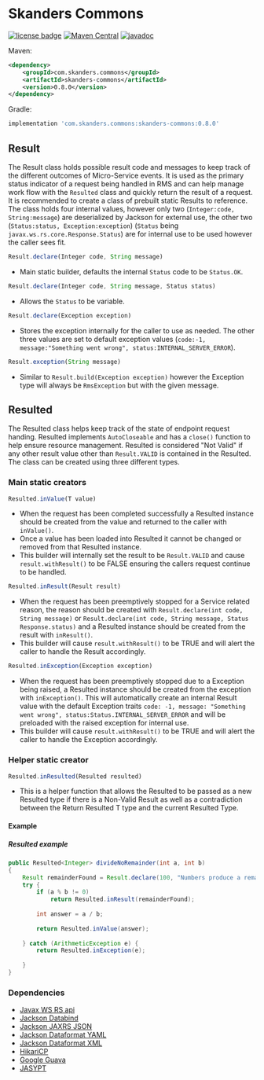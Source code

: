 # Skanders Commons

[![license badge](https://img.shields.io/github/license/alexskanders/Skanders-Commons?logo=apache)](https://github.com/alexskanders/Skanders-Commons/blob/master/LICENSE)
[![Maven Central](https://img.shields.io/maven-central/v/com.skanders.commons/skanders-commons)](https://search.maven.org/search?q=g:%22com.skanders.commons%22%20AND%20a:%22skanders-commons%22)
[![javadoc](https://javadoc.io/badge2/com.skanders.commons/skanders-commons/javadoc.svg)](https://javadoc.io/doc/com.skanders.service/skanders-commons)

Maven:

~~~xml
<dependency>
    <groupId>com.skanders.commons</groupId>
    <artifactId>skanders-commons</artifactId>
    <version>0.8.0</version>
</dependency>
~~~

Gradle:
~~~javascript
implementation 'com.skanders.commons:skanders-commons:0.8.0'
~~~


## Result

The Result class holds possible result code and messages to keep track of the different outcomes of Micro-Service events. It is used as the primary status indicator of a request being handled in RMS and can help manage work flow with the `Resulted` class and quickly return the result of a request. It is recommended to create a class of prebuilt static Results to reference. The class holds four internal values, however only two (`Integer:code, String:message`) are deserialized by Jackson for external use, the other two (`Status:status, Exception:exception`) (`Status` being `javax.ws.rs.core.Response.Status`) are for internal use to be used however the caller sees fit. 

~~~javascript
Result.declare(Integer code, String message)
~~~
- Main static builder, defaults the internal `Status` code to be `Status.OK`.

~~~javascript
Result.declare(Integer code, String message, Status status)
~~~
- Allows the `Status` to be variable.

~~~javascript
Result.declare(Exception exception)
~~~
- Stores the exception internally for the caller to use as needed. The other three values are set to default exception values (`code:-1, message:"Something went wrong", status:INTERNAL_SERVER_ERROR`).

~~~javascript
Result.exception(String message)
~~~
- Similar to `Result.build(Exception exception)` however the Exception type will always be `RmsException` but with the given message.





## Resulted

The Resulted class helps keep track of the state of endpoint request handing. Resulted implements `AutoCloseable` and has a `close()` function to help ensure resource management. Resulted is considered "Not Valid" if any other result value other than `Result.VALID` is contained in the Resulted. The class can be created using three different types.

### Main static creators

~~~javascript
Resulted.inValue(T value)
~~~
- When the request has been completed successfully a Resulted instance should be created from the value and returned to the caller with `inValue()`. 
- Once a value has been loaded into Resulted it cannot be changed or removed from that Resulted instance.
- This builder will internally set the result to be `Result.VALID` and cause `result.withResult()` to be FALSE ensuring the callers request continue to be handled.

~~~javascript
Resulted.inResult(Result result)
~~~
- When the request has been preemptively stopped for a Service related reason, the reason should be created with `Result.declare(int code, String message)` or `Result.declare(int code, String message, Status Response.status)` and a Resulted instance should be created from the result with `inResult()`.
- This builder will cause `result.withResult()` to be TRUE and will alert the caller to handle the Result accordingly.

~~~javascript
Resulted.inException(Exception exception)
~~~
- When the request has been preemptively stopped due to a Exception being raised, a Resulted instance should be created from the exception with `inException()`. This will automatically create an internal Result value with the default Exception traits `code: -1, message: "Something went wrong", status:Status.INTERNAL_SERVER_ERROR` and will be preloaded with the raised exception for internal use. 
- This builder will cause `result.withResult()` to be TRUE and will alert the caller to handle the Exception accordingly.

### Helper static creator

~~~javascript
Resulted.inResulted(Resulted resulted)
~~~
- This is a helper function that allows the Resulted to be passed as a new Resulted<T> type if there is a Non-Valid Result as well as a contradiction between the Return Resulted<T> T type and the current Resulted<T> Type.

#### Example

##### Resulted example

~~~java
public Resulted<Integer> divideNoRemainder(int a, int b)
{
    Result remainderFound = Result.declare(100, "Numbers produce a remainder");
    try {
        if (a % b != 0)
            return Resulted.inResult(remainderFound);
            
        int answer = a / b;
        
        return Resulted.inValue(answer);
        
    } catch (ArithmeticException e) {
        return Resulted.inException(e);
        
    }
}
~~~


### Dependencies
- [Javax WS RS api](https://mvnrepository.com/artifact/javax.ws.rs/javax.ws.rs-api)
- [Jackson Databind](https://mvnrepository.com/artifact/com.fasterxml.jackson.core/jackson-databind)
- [Jackson JAXRS JSON](https://mvnrepository.com/artifact/com.fasterxml.jackson.jaxrs/jackson-jaxrs-json-provider)
- [Jackson Dataformat YAML](https://mvnrepository.com/artifact/com.fasterxml.jackson.dataformat/jackson-dataformat-yaml)
- [Jackson Dataformat XML](https://mvnrepository.com/artifact/com.fasterxml.jackson.dataformat/jackson-dataformat-xml)
- [HikariCP](https://mvnrepository.com/artifact/com.zaxxer/HikariCP)
- [Google Guava](https://mvnrepository.com/artifact/com.google.guava/guava)
- [JASYPT](https://mvnrepository.com/artifact/org.jasypt/jasypt)
